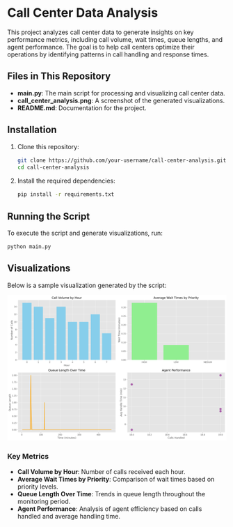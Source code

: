 # Call Center Data Analysis

This project analyzes call center data to generate insights on key performance metrics, including call volume, wait times, queue lengths, and agent performance. The goal is to help call centers optimize their operations by identifying patterns in call handling and response times.

## Files in This Repository
- **main.py**: The main script for processing and visualizing call center data.
- **call_center_analysis.png**: A screenshot of the generated visualizations.
- **README.md**: Documentation for the project.

## Installation
1. Clone this repository:
   ```sh
   git clone https://github.com/your-username/call-center-analysis.git
   cd call-center-analysis
   ```
2. Install the required dependencies:
   ```sh
   pip install -r requirements.txt
   ```

## Running the Script
To execute the script and generate visualizations, run:
```sh
python main.py
```

## Visualizations
Below is a sample visualization generated by the script:

![Call Center Analysis](call_center_analysis.png)

### Key Metrics
- **Call Volume by Hour**: Number of calls received each hour.
- **Average Wait Times by Priority**: Comparison of wait times based on priority levels.
- **Queue Length Over Time**: Trends in queue length throughout the monitoring period.
- **Agent Performance**: Analysis of agent efficiency based on calls handled and average handling time.






